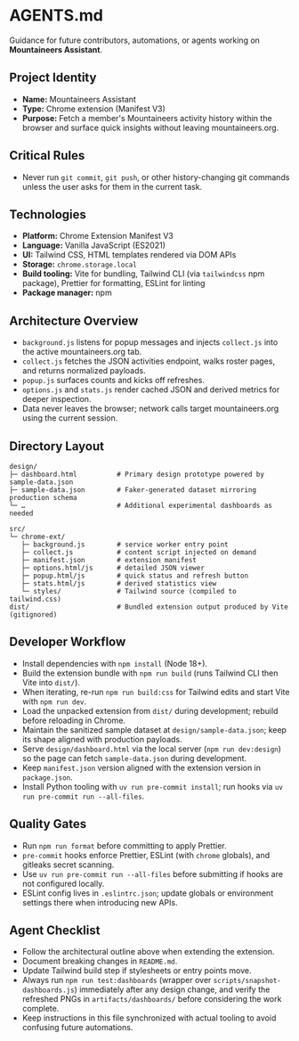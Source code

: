 # AGENTS.md

Guidance for future contributors, automations, or agents working on **Mountaineers Assistant**.

## Project Identity

- **Name:** Mountaineers Assistant
- **Type:** Chrome extension (Manifest V3)
- **Purpose:** Fetch a member's Mountaineers activity history within the browser and surface quick insights without leaving mountaineers.org.

## Critical Rules

- Never run `git commit`, `git push`, or other history-changing git commands unless the user asks for them in the current task.

## Technologies

- **Platform:** Chrome Extension Manifest V3
- **Language:** Vanilla JavaScript (ES2021)
- **UI:** Tailwind CSS, HTML templates rendered via DOM APIs
- **Storage:** `chrome.storage.local`
- **Build tooling:** Vite for bundling, Tailwind CLI (via `tailwindcss` npm package), Prettier for formatting, ESLint for linting
- **Package manager:** npm

## Architecture Overview

- `background.js` listens for popup messages and injects `collect.js` into the active mountaineers.org tab.
- `collect.js` fetches the JSON activities endpoint, walks roster pages, and returns normalized payloads.
- `popup.js` surfaces counts and kicks off refreshes.
- `options.js` and `stats.js` render cached JSON and derived metrics for deeper inspection.
- Data never leaves the browser; network calls target mountaineers.org using the current session.

## Directory Layout

```
design/
├─ dashboard.html          # Primary design prototype powered by sample-data.json
├─ sample-data.json        # Faker-generated dataset mirroring production schema
└─ …                       # Additional experimental dashboards as needed

src/
└─ chrome-ext/
   ├─ background.js        # service worker entry point
   ├─ collect.js           # content script injected on demand
   ├─ manifest.json        # extension manifest
   ├─ options.html/js      # detailed JSON viewer
   ├─ popup.html/js        # quick status and refresh button
   ├─ stats.html/js        # derived statistics view
   └─ styles/              # Tailwind source (compiled to tailwind.css)
dist/                      # Bundled extension output produced by Vite (gitignored)
```

## Developer Workflow

- Install dependencies with `npm install` (Node 18+).
- Build the extension bundle with `npm run build` (runs Tailwind CLI then Vite into `dist/`).
- When iterating, re-run `npm run build:css` for Tailwind edits and start Vite with `npm run dev`.
- Load the unpacked extension from `dist/` during development; rebuild before reloading in Chrome.
- Maintain the sanitized sample dataset at `design/sample-data.json`; keep its shape aligned with production payloads.
- Serve `design/dashboard.html` via the local server (`npm run dev:design`) so the page can fetch `sample-data.json` during development.
- Keep `manifest.json` version aligned with the extension version in `package.json`.
- Install Python tooling with `uv run pre-commit install`; run hooks via `uv run pre-commit run --all-files`.

## Quality Gates

- Run `npm run format` before committing to apply Prettier.
- `pre-commit` hooks enforce Prettier, ESLint (with `chrome` globals), and gitleaks secret scanning.
- Use `uv run pre-commit run --all-files` before submitting if hooks are not configured locally.
- ESLint config lives in `.eslintrc.json`; update globals or environment settings there when introducing new APIs.

## Agent Checklist

- Follow the architectural outline above when extending the extension.
- Document breaking changes in `README.md`.
- Update Tailwind build step if stylesheets or entry points move.
- Always run `npm run test:dashboards` (wrapper over `scripts/snapshot-dashboards.js`) immediately after any design change, and verify the refreshed PNGs in `artifacts/dashboards/` before considering the work complete.
- Keep instructions in this file synchronized with actual tooling to avoid confusing future automations.
